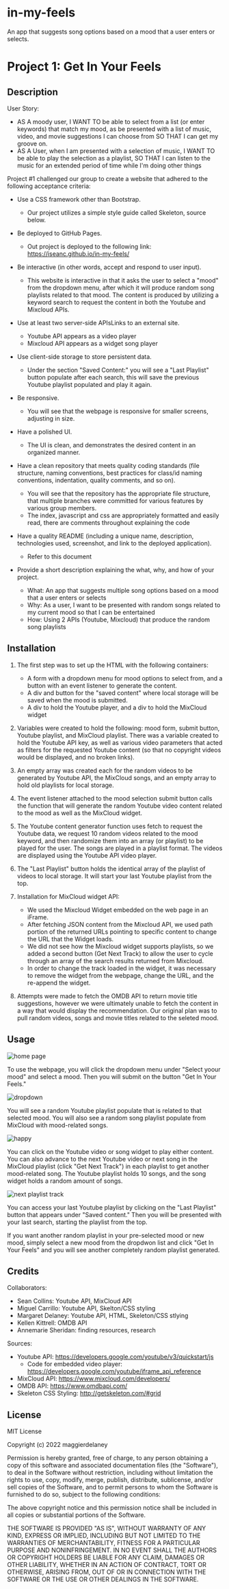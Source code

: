 # in-my-feels
An app that suggests song options based on a mood that a user enters or selects.

# Project 1: Get In Your Feels

## Description

User Story:
- AS A moody user, I WANT TO be able to select from a list (or enter keywords) that match my mood, as be presented with a list of music, video, and movie suggestions I can choose from SO THAT I can get my groove on.
- AS A User, when I am presented with a selection of music, I WANT TO be able to play the selection as a playlist, SO THAT I can listen to the music for an extended period of time while I'm doing other things

Project #1 challenged our group to create a website that adhered to the following acceptance criteria:

- Use a CSS framework other than Bootstrap.
    - Our project utilizes a simple style guide called Skeleton, source below.

- Be deployed to GitHub Pages.
    - Out project is deployed to the following link: https://iseanc.github.io/in-my-feels/
    
- Be interactive (in other words, accept and respond to user input).
    - This website is interactive in that it asks the user to select a "mood" from the dropdown menu, after which it will produce random song playlists related to that mood. The content is produced by utilizing a keyword search to request the content in both the Youtube and Mixcloud APIs.

- Use at least two server-side APIsLinks to an external site.
    - Youtube API appears as a video player
    - Mixcloud API appears as a widget song player

- Use client-side storage to store persistent data.
    - Under the section "Saved Content:" you will see a "Last Playlist" button populate after each search, this will save the previous Youtube playlist populated and play it again.

- Be responsive.
    - You will see that the webpage is responsive for smaller screens, adjusting in size.

- Have a polished UI.
    - The UI is clean, and demonstrates the desired content in an organized manner.

- Have a clean repository that meets quality coding standards (file structure, naming conventions, best practices for class/id naming conventions, indentation, quality comments, and so on).
    - You will see that the repository has the appropriate file structure, that multiple branches were committed for various features by various group members.
    - The index, javascript and css are appropriately formatted and easily read, there are comments throughout explaining the code

- Have a quality README (including a unique name, description, technologies used, screenshot, and link to the deployed application).
    - Refer to this document

- Provide a short description explaining the what, why, and how of your project.
    - What: An app that suggests multiple song options based on a mood that a user enters or selects
    - Why: As a user, I want to be presented with random songs related to my current mood so that I can be entertained
    - How: Using 2 APIs (Youtube, Mixcloud) that produce the random song playlists

## Installation

1. The first step was to set up the HTML with the following containers:
    - A form with a dropdown menu for mood options to select from, and a button with an event listener to generate the content.
    - A div and button for the "saved content" where local storage will be saved when the mood is submitted.
    - A div to hold the Youtube player, and a div to hold the MixCloud widget

2. Variables were created to hold the following: mood form, submit button, Youtube playlist, and MixCloud playlist. There was a variable created to hold the Youtube API key, as well as various video parameters that acted as filters for the requested Youtube content (so that no copyright videos would be displayed, and no broken links).

3. An empty array was created each for the random videos to be generated by Youtube API, the MixCloud songs, and an empty array to hold old playlists for local storage.

4. The event listener attached to the mood selection submit button calls the function that will generate the random Youtube video content related to the mood as well as the MixCloud widget.

5. The Youtube content generator function uses fetch to request the Youtube data, we request 10 random videos related to the mood keyword, and then randomize them into an array (or playlist) to be played for the user. The songs are played in a playlist format. The videos are displayed using the Youtube API video player.

6. The "Last Playlist" button holds the identical array of the playlist of videos to local storage. It will start your last Youtube playlist from the top.

7. Installation for MixCloud widget API:
    - We used the Mixcloud Widget embedded on the web page in an iFrame.
    - After fetching JSON content from the Mixcloud API, we used path portion of the returned URLs pointing to specific content to change the URL that the Widget loads.
    - We did not see how the Mixcloud widget supports playlists, so we added a second button (Get Next Track) to allow the user to cycle through an array of the search results returned from Mixcloud.
    - In order to change the track loaded in the widget, it was necessary to remove the widget from the webpage, change the URL, and the re-append the widget.

8. Attempts were made to fetch the OMDB API to return movie title suggestions, however we were ultimately unable to fetch the content in a way that would display the recommendation. Our original plan was to pull random videos, songs and movie titles related to the seleted mood.

## Usage

![home page](./assets/images/home-page.png)

To use the webpage, you will click the dropdown menu under "Select yoour mood" and select a mood. Then you will submit on the button "Get In Your Feels."

![dropdown](./assets/images/dropdown.png)

You will see a random Youtube playlist populate that is related to that selected mood. You will also see a random song playlist populate from MixCloud with mood-related songs.

![happy](./assets/images/happy.png)

You can click on the Youtube video or song widget to play either content. You can also advance to the next Youtube video or next song in the MixCloud playlist (click "Get Next Track") in each playlist to get another mood-related song. The Youtube playlist holds 10 songs, and the song widget holds a random amount of songs.

![next playlist track](./assets/images/next-track.png)

You can access your last Youtube playlist by clicking on the "Last Playlist" button that appears under "Saved content." Then you will be presented with your last search, starting the playlist from the top.

If you want another random playlist in your pre-selected mood or new mood, simply select a new mood from the dropdwon list and click "Get In Your Feels" and you will see another completely random playlist generated.

## Credits

Collaborators: 
- Sean Collins: Youtube API, MixCloud API
- Miguel Carrillo: Youtube API, Skelton/CSS styling
- Margaret Delaney: Youtube API, HTML, Skeleton/CSS stlying
- Kellen Kittrell: OMDB API
- Annemarie Sheridan: finding resources, research

Sources:
- Youtube API: https://developers.google.com/youtube/v3/quickstart/js
    - Code for embedded video player: https://developers.google.com/youtube/iframe_api_reference
- MixCloud API: https://www.mixcloud.com/developers/
- OMDB API: https://www.omdbapi.com/
- Skeleton CSS Styling: http://getskeleton.com/#grid

## License

MIT License

Copyright (c) 2022 maggierdelaney

Permission is hereby granted, free of charge, to any person obtaining a copy
of this software and associated documentation files (the "Software"), to deal
in the Software without restriction, including without limitation the rights
to use, copy, modify, merge, publish, distribute, sublicense, and/or sell
copies of the Software, and to permit persons to whom the Software is
furnished to do so, subject to the following conditions:

The above copyright notice and this permission notice shall be included in all
copies or substantial portions of the Software.

THE SOFTWARE IS PROVIDED "AS IS", WITHOUT WARRANTY OF ANY KIND, EXPRESS OR
IMPLIED, INCLUDING BUT NOT LIMITED TO THE WARRANTIES OF MERCHANTABILITY,
FITNESS FOR A PARTICULAR PURPOSE AND NONINFRINGEMENT. IN NO EVENT SHALL THE
AUTHORS OR COPYRIGHT HOLDERS BE LIABLE FOR ANY CLAIM, DAMAGES OR OTHER
LIABILITY, WHETHER IN AN ACTION OF CONTRACT, TORT OR OTHERWISE, ARISING FROM,
OUT OF OR IN CONNECTION WITH THE SOFTWARE OR THE USE OR OTHER DEALINGS IN THE
SOFTWARE.